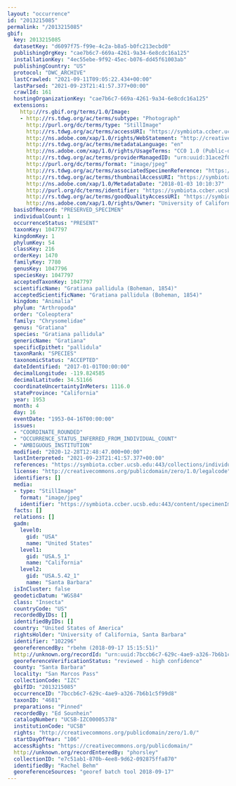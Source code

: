 ```yaml
---
layout: "occurrence"
id: "2013215085"
permalink: "/2013215085"
gbif:
  key: 2013215085
  datasetKey: "d6097f75-f99e-4c2a-b8a5-b0fc213ecbd0"
  publishingOrgKey: "cae7b6c7-669a-4261-9a34-6e8cdc16a125"
  installationKey: "4ec55ebe-9f92-45ec-b076-dd45f61003ab"
  publishingCountry: "US"
  protocol: "DWC_ARCHIVE"
  lastCrawled: "2021-09-11T09:05:22.434+00:00"
  lastParsed: "2021-09-23T21:41:57.377+00:00"
  crawlId: 161
  hostingOrganizationKey: "cae7b6c7-669a-4261-9a34-6e8cdc16a125"
  extensions:
    http://rs.gbif.org/terms/1.0/Image:
    - http://rs.tdwg.org/ac/terms/subtype: "Photograph"
      http://purl.org/dc/terms/type: "StillImage"
      http://rs.tdwg.org/ac/terms/accessURI: "https://symbiota.ccber.ucsb.edu:443/content/specimenImages/UCSB_IZC/UCSB-IZC00005/UCSB-IZC00005378_lg.jpg"
      http://ns.adobe.com/xap/1.0/rights/WebStatement: "http://creativecommons.org/publicdomain/zero/1.0/"
      http://rs.tdwg.org/ac/terms/metadataLanguage: "en"
      http://ns.adobe.com/xap/1.0/rights/UsageTerms: "CC0 1.0 (Public-domain)"
      http://rs.tdwg.org/ac/terms/providerManagedID: "urn:uuid:31ace2f0-b254-49bc-aaa2-5adf30ac624e"
      http://purl.org/dc/terms/format: "image/jpeg"
      http://rs.tdwg.org/ac/terms/associatedSpecimenReference: "https://symbiota.ccber.ucsb.edu:443/collections/individual/index.php?occid=102296"
      http://rs.tdwg.org/ac/terms/thumbnailAccessURI: "https://symbiota.ccber.ucsb.edu:443/content/specimenImages/UCSB_IZC/UCSB-IZC00005/UCSB-IZC00005378_tn.jpg"
      http://ns.adobe.com/xap/1.0/MetadataDate: "2018-01-03 10:10:37"
      http://purl.org/dc/terms/identifier: "https://symbiota.ccber.ucsb.edu:443/content/specimenImages/UCSB_IZC/UCSB-IZC00005/UCSB-IZC00005378_lg.jpg"
      http://rs.tdwg.org/ac/terms/goodQualityAccessURI: "https://symbiota.ccber.ucsb.edu:443/content/specimenImages/UCSB_IZC/UCSB-IZC00005/UCSB-IZC00005378.jpg"
      http://ns.adobe.com/xap/1.0/rights/Owner: "University of California, Santa Barbara"
  basisOfRecord: "PRESERVED_SPECIMEN"
  individualCount: 1
  occurrenceStatus: "PRESENT"
  taxonKey: 1047797
  kingdomKey: 1
  phylumKey: 54
  classKey: 216
  orderKey: 1470
  familyKey: 7780
  genusKey: 1047796
  speciesKey: 1047797
  acceptedTaxonKey: 1047797
  scientificName: "Gratiana pallidula (Boheman, 1854)"
  acceptedScientificName: "Gratiana pallidula (Boheman, 1854)"
  kingdom: "Animalia"
  phylum: "Arthropoda"
  order: "Coleoptera"
  family: "Chrysomelidae"
  genus: "Gratiana"
  species: "Gratiana pallidula"
  genericName: "Gratiana"
  specificEpithet: "pallidula"
  taxonRank: "SPECIES"
  taxonomicStatus: "ACCEPTED"
  dateIdentified: "2017-01-01T00:00:00"
  decimalLongitude: -119.824585
  decimalLatitude: 34.51166
  coordinateUncertaintyInMeters: 1116.0
  stateProvince: "California"
  year: 1953
  month: 4
  day: 16
  eventDate: "1953-04-16T00:00:00"
  issues:
  - "COORDINATE_ROUNDED"
  - "OCCURRENCE_STATUS_INFERRED_FROM_INDIVIDUAL_COUNT"
  - "AMBIGUOUS_INSTITUTION"
  modified: "2020-12-28T12:48:47.000+00:00"
  lastInterpreted: "2021-09-23T21:41:57.377+00:00"
  references: "https://symbiota.ccber.ucsb.edu:443/collections/individual/index.php?occid=102296"
  license: "http://creativecommons.org/publicdomain/zero/1.0/legalcode"
  identifiers: []
  media:
  - type: "StillImage"
    format: "image/jpeg"
    identifier: "https://symbiota.ccber.ucsb.edu:443/content/specimenImages/UCSB_IZC/UCSB-IZC00005/UCSB-IZC00005378_lg.jpg"
  facts: []
  relations: []
  gadm:
    level0:
      gid: "USA"
      name: "United States"
    level1:
      gid: "USA.5_1"
      name: "California"
    level2:
      gid: "USA.5.42_1"
      name: "Santa Barbara"
  isInCluster: false
  geodeticDatum: "WGS84"
  class: "Insecta"
  countryCode: "US"
  recordedByIDs: []
  identifiedByIDs: []
  country: "United States of America"
  rightsHolder: "University of California, Santa Barbara"
  identifier: "102296"
  georeferencedBy: "rbehm (2018-09-17 15:15:51)"
  http://unknown.org/recordId: "urn:uuid:7bccb6c7-629c-4ae9-a326-7b6b1c5f99d8"
  georeferenceVerificationStatus: "reviewed - high confidence"
  county: "Santa Barbara"
  locality: "San Marcos Pass"
  collectionCode: "IZC"
  gbifID: "2013215085"
  occurrenceID: "7bccb6c7-629c-4ae9-a326-7b6b1c5f99d8"
  taxonID: "4681"
  preparations: "Pinned"
  recordedBy: "Ed Sounhein"
  catalogNumber: "UCSB-IZC00005378"
  institutionCode: "UCSB"
  rights: "http://creativecommons.org/publicdomain/zero/1.0/"
  startDayOfYear: "106"
  accessRights: "https://creativecommons.org/publicdomain/"
  http://unknown.org/recordEnteredBy: "phorsley"
  collectionID: "e7c51ab1-870b-4ee8-9d62-092875ffa870"
  identifiedBy: "Rachel Behm"
  georeferenceSources: "georef batch tool 2018-09-17"
---
```

